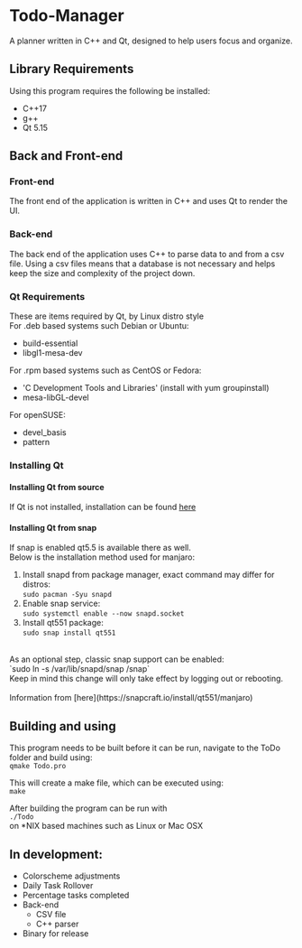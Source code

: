 # Todo-Manager
A planner written in C++ and Qt, designed to help users focus and organize. 

## Library Requirements 
Using this program requires the following be installed:
* C++17
* g++
* Qt 5.15

## Back and Front-end
### Front-end
The front end of the application is written in C++ and uses Qt to render the UI. <br>

### Back-end
The back end of the application uses C++ to parse data to and from a csv file. Using
a csv files means that a database is not necessary and helps keep the size
and complexity of the project down. <br>

### Qt Requirements
These are items required by Qt, by Linux distro style </br>
For .deb based systems such Debian or Ubuntu:
* build-essential 
* libgl1-mesa-dev

For .rpm based systems such as CentOS or Fedora:
* 'C Development Tools and Libraries' (install with yum groupinstall)
* mesa-libGL-devel

For openSUSE:
* devel_basis
* pattern 

### Installing Qt
#### Installing Qt from source
If Qt is not installed, installation can be found [here](https://doc.qt.io/qt-5/gettingstarted.html) </br>

#### Installing Qt from snap
If snap is enabled qt5.5 is available there as well. <br>
Below is the installation method used for manjaro: <br>
1. Install snapd from package manager, exact command may differ for distros: <br>
`sudo pacman -Syu snapd` <br>
2. Enable snap service: <br>
`sudo systemctl enable --now snapd.socket` <br>
3. Install qt551 package: <br>
`sudo snap install qt551` <br>
<br>
As an optional step, classic snap support can be enabled: <br>
`sudo ln -s /var/lib/snapd/snap /snap` <br>
Keep in mind this change will only take effect by logging out or rebooting. <br>
<br>
Information from [here](https://snapcraft.io/install/qt551/manjaro) <br>

## Building and using
This program needs to be built before it can be run, navigate to the ToDo folder and
build using: </br>
`qmake Todo.pro` </br>

This will create a make file, which can be executed using: </br>
`make`

After building the program can be run with </br>
`./Todo` </br>
on *NIX based machines such as Linux or Mac OSX

## In development:
* Colorscheme adjustments
* Daily Task Rollover
* Percentage tasks completed
* Back-end 
  - CSV file 
  - C++ parser 
* Binary for release
